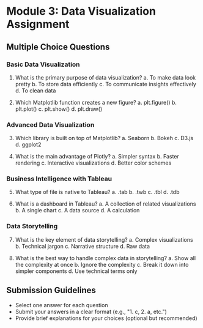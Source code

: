 # Module 3: Data Visualization Assignment

## Multiple Choice Questions

### Basic Data Visualization
1. What is the primary purpose of data visualization?
   a. To make data look pretty
   b. To store data efficiently
   c. To communicate insights effectively
   d. To clean data

2. Which Matplotlib function creates a new figure?
   a. plt.figure()
   b. plt.plot()
   c. plt.show()
   d. plt.draw()

### Advanced Data Visualization
3. Which library is built on top of Matplotlib?
   a. Seaborn
   b. Bokeh
   c. D3.js
   d. ggplot2

4. What is the main advantage of Plotly?
   a. Simpler syntax
   b. Faster rendering
   c. Interactive visualizations
   d. Better color schemes

### Business Intelligence with Tableau
5. What type of file is native to Tableau?
   a. .tab
   b. .twb
   c. .tbl
   d. .tdb

6. What is a dashboard in Tableau?
   a. A collection of related visualizations
   b. A single chart
   c. A data source
   d. A calculation

### Data Storytelling
7. What is the key element of data storytelling?
   a. Complex visualizations
   b. Technical jargon
   c. Narrative structure
   d. Raw data

8. What is the best way to handle complex data in storytelling?
   a. Show all the complexity at once
   b. Ignore the complexity
   c. Break it down into simpler components
   d. Use technical terms only

## Submission Guidelines
- Select one answer for each question
- Submit your answers in a clear format (e.g., "1. c, 2. a, etc.")
- Provide brief explanations for your choices (optional but recommended)
